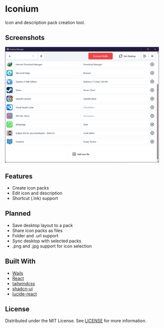 # Iconium

Icon and description pack creation tool.

## Screenshots

![Main](./assets/screenshot-1.png)

## Features

- Create icon packs
- Edit icon and description
- Shortcut (.lnk) support

## Planned

- Save desktop layout to a pack
- Share icon packs as files
- Folder and .url support
- Sync desktop with selected packs
- .png and .jpg support for icon selection

## Built With

- [Wails](https://wails.io/)
- [React](https://react.dev/)
- [tailwindcss](https://tailwindcss.com/)
- [shadcn-ui](https://ui.shadcn.com/)
- [lucide-react](https://lucide.dev/guide/packages/lucide-react)

## License

Distributed under the MIT License. See [LICENSE](https://github.com/beyenilmez/iconium/blob/main/LICENSE) for more information.
